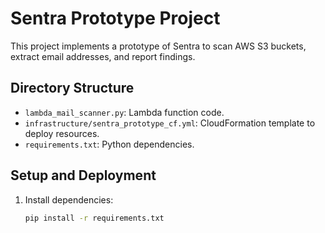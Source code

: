 # Sentra Prototype Project

This project implements a prototype of Sentra to scan AWS S3 buckets, extract email addresses, and report findings.

## Directory Structure

- `lambda_mail_scanner.py`: Lambda function code.
- `infrastructure/sentra_prototype_cf.yml`: CloudFormation template to deploy resources.
- `requirements.txt`: Python dependencies.

## Setup and Deployment

1. Install dependencies:
   ```bash
   pip install -r requirements.txt
